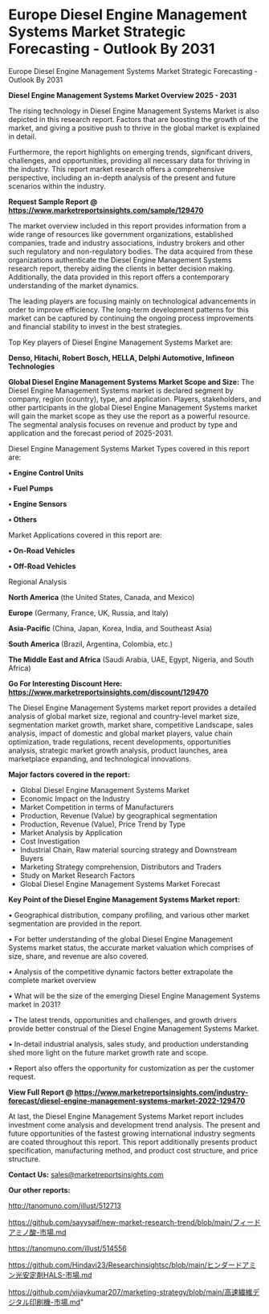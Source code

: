 # Europe Diesel Engine Management Systems Market Strategic Forecasting - Outlook By 2031
Europe Diesel Engine Management Systems Market Strategic Forecasting - Outlook By 2031

<Strong> Diesel Engine Management Systems Market Overview 2025 - 2031</strong>

The rising technology in Diesel Engine Management Systems Market is also depicted in this research report. Factors that are boosting the growth of the market, and giving a positive push to thrive in the global market is explained in detail.

Furthermore, the report highlights on emerging trends, significant drivers, challenges, and opportunities, providing all necessary data for thriving in the industry. This report market research offers a comprehensive perspective, including an in-depth analysis of the present and future scenarios within the industry.

<strong>Request Sample Report @ <a href=https://www.marketreportsinsights.com/sample/129470>https://www.marketreportsinsights.com/sample/129470</a></strong>

The market overview included in this report provides information from a wide range of resources like government organizations, established companies, trade and industry associations, industry brokers and other such regulatory and non-regulatory bodies. The data acquired from these organizations authenticate the Diesel Engine Management Systems research report, thereby aiding the clients in better decision making. Additionally, the data provided in this report offers a contemporary understanding of the market dynamics.

The leading players are focusing mainly on technological advancements in order to improve efficiency. The long-term development patterns for this market can be captured by continuing the ongoing process improvements and financial stability to invest in the best strategies.

Top Key players of Diesel Engine Management Systems Market are:

<strong>Denso, Hitachi, Robert Bosch, HELLA, Delphi Automotive, Infineon Technologies</strong>

<strong><b>Global Diesel Engine Management Systems Market Scope and Size:</b></strong>
The Diesel Engine Management Systems market is declared segment by company, region (country), type, and application. Players, stakeholders, and other participants in the global Diesel Engine Management Systems market will gain the market scope as they use the report as a powerful resource. The segmental analysis focuses on revenue and product by type and application and the forecast period of 2025-2031.

Diesel Engine Management Systems Market Types covered in this report are:

<strong>• Engine Control Units

• Fuel Pumps

• Engine Sensors

• Others</strong>

Market Applications covered in this report are:

<strong>• On-Road Vehicles

• Off-Road Vehicles</strong> 

Regional Analysis

<strong>North America</strong> (the United States, Canada, and Mexico)

<strong>Europe</strong> (Germany, France, UK, Russia, and Italy)

<strong>Asia-Pacific</strong> (China, Japan, Korea, India, and Southeast Asia)

<strong>South America</strong> (Brazil, Argentina, Colombia, etc.)

<strong>The Middle East and Africa</strong> (Saudi Arabia, UAE, Egypt, Nigeria, and South Africa)

<strong>Go For Interesting Discount Here: <a href=https://www.marketreportsinsights.com/discount/129470>https://www.marketreportsinsights.com/discount/129470</a></strong>

The Diesel Engine Management Systems market report provides a detailed analysis of global market size, regional and country-level market size, segmentation market growth, market share, competitive Landscape, sales analysis, impact of domestic and global market players, value chain optimization, trade regulations, recent developments, opportunities analysis, strategic market growth analysis, product launches, area marketplace expanding, and technological innovations.

<strong><b>Major factors covered in the report:</b></strong>
<ul>
  <li>Global Diesel Engine Management Systems Market </li>
  <li>Economic Impact on the Industry</li>
  <li>Market Competition in terms of Manufacturers</li>
  <li>Production, Revenue (Value) by geographical segmentation</li>
  <li>Production, Revenue (Value), Price Trend by Type</li>
  <li>Market Analysis by Application</li>
  <li>Cost Investigation</li>
  <li>Industrial Chain, Raw material sourcing strategy and Downstream Buyers</li>
  <li>Marketing Strategy comprehension, Distributors and Traders</li>
  <li>Study on Market Research Factors</li>
  <li>Global Diesel Engine Management Systems Market Forecast</li>
</ul>

<strong><b>Key Point of the Diesel Engine Management Systems Market report:</b></strong>

• Geographical distribution, company profiling, and various other market segmentation are provided in the report.

• For better understanding of the global Diesel Engine Management Systems market status, the accurate market valuation which comprises of size, share, and revenue are also covered.

• Analysis of the competitive dynamic factors better extrapolate the complete market overview

• What will be the size of the emerging Diesel Engine Management Systems market in 2031?

• The latest trends, opportunities and challenges, and growth drivers provide better construal of the Diesel Engine Management Systems Market.

• In-detail industrial analysis, sales study, and production understanding shed more light on the future market growth rate and scope.

• Report also offers the opportunity for customization as per the customer request.

<strong><b>View Full Report @ <a href=https://www.marketreportsinsights.com/industry-forecast/diesel-engine-management-systems-market-2022-129470>https://www.marketreportsinsights.com/industry-forecast/diesel-engine-management-systems-market-2022-129470</a></b></strong>


At last, the Diesel Engine Management Systems Market report includes investment come analysis and development trend analysis. The present and future opportunities of the fastest growing international industry segments are coated throughout this report. This report additionally presents product specification, manufacturing method, and product cost structure, and price structure.

<strong>Contact Us:</strong>
sales@marketreportsinsights.com

<strong>Our other reports:</strong>

<a href=http://tanomuno.com/illust/512713>http://tanomuno.com/illust/512713</a>

<a href=https://github.com/sayysaif/new-market-research-trend/blob/main/フィードアミノ酸-市場.md>https://github.com/sayysaif/new-market-research-trend/blob/main/フィードアミノ酸-市場.md</a>

<a href=https://tanomuno.com/illust/514556>https://tanomuno.com/illust/514556</a>

<a href=https://github.com/Hindavi23/Researchinsightsc/blob/main/ヒンダードアミン光安定剤HALS-市場.md>https://github.com/Hindavi23/Researchinsightsc/blob/main/ヒンダードアミン光安定剤HALS-市場.md</a>

<a href=https://github.com/vijaykumar207/marketing-strategy/blob/main/高速繊維デジタル印刷機-市場.md>https://github.com/vijaykumar207/marketing-strategy/blob/main/高速繊維デジタル印刷機-市場.md</a>"
